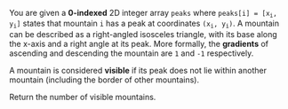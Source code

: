 You are given a **0-indexed** 2D integer array `peaks` where <code>peaks[i] = [x<sub>i</sub>, y<sub>i</sub>]</code> states that mountain `i` has a peak at coordinates <code>(x<sub>i</sub>, y<sub>i</sub>)</code>. A mountain can be described as a right-angled isosceles triangle, with its base along the x-axis and a right angle at its peak. More formally, the **gradients** of ascending and descending the mountain are `1` and `-1` respectively.

A mountain is considered **visible** if its peak does not lie within another mountain (including the border of other mountains).

Return the number of visible mountains.